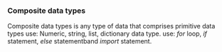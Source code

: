 ### Composite data types

Composite data types is any type of data that comprises primitive data types
use: Numeric, string, list, dictionary data type.
use: _for_ loop, _if_ statement, _else_ statementband _import_ statement.


